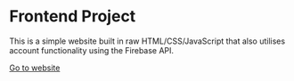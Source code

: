 # Frontend Project
This is a simple website built in raw HTML/CSS/JavaScript that also utilises account functionality using the Firebase API.

[Go to website](https://adambrodin.github.io/adam-brodin-web-project/index.html)
